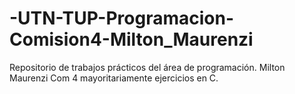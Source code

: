 # -UTN-TUP-Programacion-Comision4-Milton_Maurenzi
Repositorio de trabajos prácticos del área de programación. Milton Maurenzi Com 4
mayoritariamente ejercicios en C.
